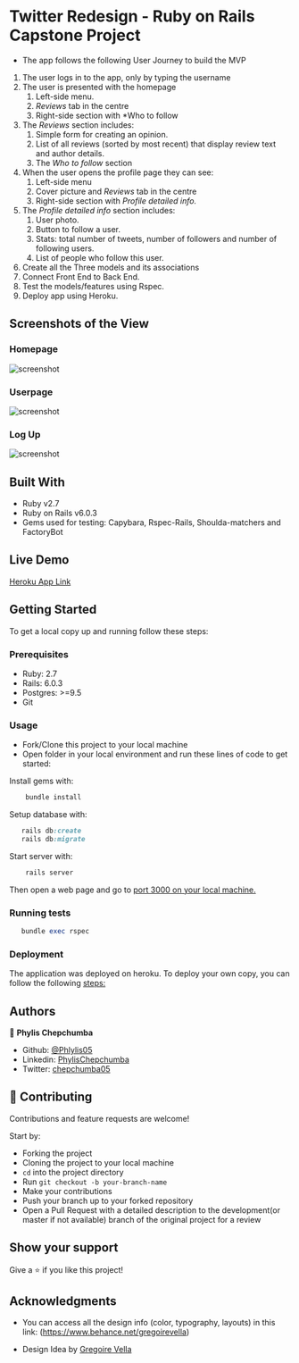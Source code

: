 # Twitter Redesign - Ruby on Rails Capstone Project

- The app follows the following User Journey to build the MVP
1. The user logs in to the app, only by typing the username
2. The user is presented with the homepage
    1. Left-side menu.
    2. *Reviews* tab in the centre
    3. Right-side section with *Who to follow
3. The *Reviews* section includes:
    1. Simple form for creating an opinion.
    2. List of all reviews (sorted by most recent) that display review text and author details.
    3. The *Who to follow* section
4. When the user opens the profile page they can see:
    1. Left-side menu
    2. Cover picture and *Reviews* tab in the centre
    3. Right-side section with *Profile detailed info.*
6. The *Profile detailed info* section includes:
    1. User photo.
    2. Button to follow a user.
    3. Stats: total number of tweets, number of followers and number of following users.
    4. List of people who follow this user.
7. Create all the Three models and its associations
8. Connect Front End to Back End.
9. Test the models/features using Rspec.
10. Deploy app using Heroku.


## Screenshots of the View

### Homepage
![screenshot](app/assets/images/homepage.png)
### Userpage
![screenshot](app/assets/images/userpage.png)
### Log Up
![screenshot](app/assets/images/login.png)


## Built With

- Ruby v2.7
- Ruby on Rails v6.0.3
- Gems used for testing: Capybara, Rspec-Rails, Shoulda-matchers and FactoryBot


## Live Demo

[Heroku App Link](https://sheltered-bayou-21914.herokuapp.com/)

## Getting Started

To get a local copy up and running follow these steps:

### Prerequisites

- Ruby: 2.7
- Rails: 6.0.3
- Postgres: >=9.5
- Git

### Usage

- Fork/Clone this project to your local machine
- Open folder in your local environment and run these lines of code to get started:

Install gems with:

```Ruby
    bundle install
```

Setup database with:

```Ruby
   rails db:create
   rails db:migrate
```

Start server with:

```Ruby
    rails server
```

Then open a web page and go to [port 3000 on your local machine.](http://localhost:3000)

### Running tests

```Ruby
   bundle exec rspec
```

### Deployment

The application was deployed on heroku.
To deploy your own copy, you can follow the following [steps:](https://devcenter.heroku.com/articles/git)

## Authors

👤 **Phylis Chepchumba**

- Github: [@Phlylis05](https://github.com/phylischumba)
- Linkedin: [PhylisChepchumba](https://linkedin.com/PhylisChepchumba)
- Twitter: [chepchumba05](https://twitter.com/chepchumba05)

## 🤝 Contributing

Contributions and feature requests are welcome!

Start by:

- Forking the project
- Cloning the project to your local machine
- `cd` into the project directory
- Run `git checkout -b your-branch-name`
- Make your contributions
- Push your branch up to your forked repository
- Open a Pull Request with a detailed description to the development(or master if not available) branch of the original project for a review

## Show your support

Give a ⭐️ if you like this project!

## Acknowledgments
- You can access all the design info (color, typography, layouts) in this link: (https://www.behance.net/gregoirevella)

- Design Idea by [Gregoire Vella](https://www.behance.net/gregoirevella)
